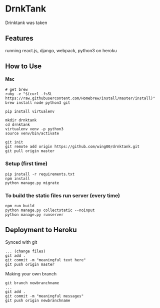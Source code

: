 # DrnkTank

Drinktank was taken

## Features

running react.js, django, webpack, python3 on heroku

## How to Use

#### Mac
    # get brew
    ruby -e "$(curl -fsSL https://raw.githubusercontent.com/Homebrew/install/master/install)"
    brew install node python3 git
    
    pip install virtualenv 
    
    mkdir drnktank 
    cd drnktank
    virtualenv venv -p python3
    source venv/bin/activate 
    
    git init
    git remote add origin https://github.com/wing00/drnktank.git
    git pull origin master
          
### Setup (first time)
    
    pip install -r requirements.txt
    npm install
    python manage.py migrate
    
### To build the static files run server (every time)
    
    npm run build
    python manage.py collectstatic --noinput
    python manage.py runserver
   

## Deployment to Heroku


Synced with git

        
    ... (change files)
    git add .
    git commit -m "meaningful text here"
    git push origin master
        

Making your own branch
   
   
    git branch newbranchname
    ...
    git add .
    git commit -m "meaningful messages"
    git push origin newbranchname 
    